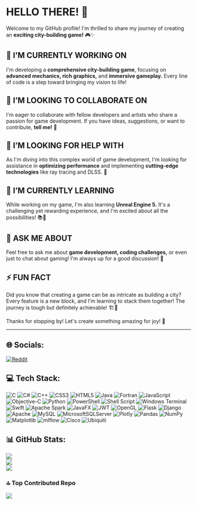 
# **HELLO THERE! 👋**

Welcome to my GitHub profile! I'm thrilled to share my journey of creating an **exciting city-building game!** 🎮✨

## 🔭 **I’M CURRENTLY WORKING ON**
I'm developing a **comprehensive city-building game**, focusing on **advanced mechanics, rich graphics,** and **immersive gameplay.** Every line of code is a step toward bringing my vision to life!

## 👯 **I’M LOOKING TO COLLABORATE ON**
I'm eager to collaborate with fellow developers and artists who share a passion for game development. If you have ideas, suggestions, or want to contribute, **tell me!** 🤝

## 🤝 **I’M LOOKING FOR HELP WITH**
As I'm diving into this complex world of game development, I'm looking for assistance in **optimizing performance** and implementing **cutting-edge technologies** like ray tracing and DLSS. 🌟

## 🌱 **I’M CURRENTLY LEARNING**
While working on my game, I'm also learning **Unreal Engine 5.** It's a challenging yet rewarding experience, and I'm excited about all the possibilities! 📚🚀

## 💬 **ASK ME ABOUT**
Feel free to ask me about **game development, coding challenges,** or even just to chat about gaming! I'm always up for a good discussion! 🎉

## ⚡ **FUN FACT**
Did you know that creating a game can be as intricate as building a city? Every feature is a new block, and I'm learning to stack them together! The journey is tough but definitely achievable! 🏗️💪

Thanks for stopping by! Let's create something amazing for joy! 🎊

---

## 🌐 **Socials:**
[![Reddit](https://img.shields.io/badge/Reddit-%23FF4500.svg?logo=Reddit&logoColor=white)](https://reddit.com/user/Murosama0)

## 💻 **Tech Stack:**
![C](https://img.shields.io/badge/c-%2300599C.svg?style=flat&logo=c&logoColor=white) 
![C#](https://img.shields.io/badge/c%23-%23239120.svg?style=flat&logo=csharp&logoColor=white) 
![C++](https://img.shields.io/badge/c++-%2300599C.svg?style=flat&logo=c%2B%2B&logoColor=white) 
![CSS3](https://img.shields.io/badge/css3-%231572B6.svg?style=flat&logo=css3&logoColor=white) 
![HTML5](https://img.shields.io/badge/html5-%23E34F26.svg?style=flat&logo=html5&logoColor=white) 
![Java](https://img.shields.io/badge/java-%23ED8B00.svg?style=flat&logo=openjdk&logoColor=white) 
![Fortran](https://img.shields.io/badge/Fortran-%23734F96.svg?style=flat&logo=fortran&logoColor=white) 
![JavaScript](https://img.shields.io/badge/javascript-%23323330.svg?style=flat&logo=javascript&logoColor=%23F7DF1E) 
![Objective-C](https://img.shields.io/badge/OBJECTIVE--C-%233A95E3.svg?style=flat&logo=apple&logoColor=white) 
![Python](https://img.shields.io/badge/python-3670A0?style=flat&logo=python&logoColor=ffdd54) 
![PowerShell](https://img.shields.io/badge/PowerShell-%235391FE.svg?style=flat&logo=powershell&logoColor=white) 
![Shell Script](https://img.shields.io/badge/shell_script-%23121011.svg?style=flat&logo=gnu-bash&logoColor=white) 
![Windows Terminal](https://img.shields.io/badge/Windows%20Terminal-%234D4D4D.svg?style=flat&logo=windows-terminal&logoColor=white) 
![Swift](https://img.shields.io/badge/swift-F54A2A?style=flat&logo=swift&logoColor=white) 
![Apache Spark](https://img.shields.io/badge/Apache%20Spark-FDEE21?style=flat&logo=apachespark&logoColor=black) 
![JavaFX](https://img.shields.io/badge/javafx-%23FF0000.svg?style=flat&logo=javafx&logoColor=white) 
![JWT](https://img.shields.io/badge/JWT-black?style=flat&logo=JSON%20web%20tokens) 
![OpenGL](https://img.shields.io/badge/OpenGL-%23FFFFFF.svg?style=flat&logo=opengl) 
![Flask](https://img.shields.io/badge/flask-%23000.svg?style=flat&logo=flask&logoColor=white) 
![Django](https://img.shields.io/badge/django-%23092E20.svg?style=flat&logo=django&logoColor=white) 
![Apache](https://img.shields.io/badge/apache-%23D42029.svg?style=flat&logo=apache&logoColor=white) 
![MySQL](https://img.shields.io/badge/mysql-4479A1.svg?style=flat&logo=mysql&logoColor=white) 
![MicrosoftSQLServer](https://img.shields.io/badge/Microsoft%20SQL%20Server-CC2927?style=flat&logo=microsoft%20sql%20server&logoColor=white) 
![Plotly](https://img.shields.io/badge/Plotly-%233F4F75.svg?style=flat&logo=plotly&logoColor=white) 
![Pandas](https://img.shields.io/badge/pandas-%23150458.svg?style=flat&logo=pandas&logoColor=white) 
![NumPy](https://img.shields.io/badge/numpy-%23013243.svg?style=flat&logo=numpy&logoColor=white) 
![Matplotlib](https://img.shields.io/badge/Matplotlib-%23ffffff.svg?style=flat&logo=Matplotlib&logoColor=black) 
![mlflow](https://img.shields.io/badge/mlflow-%23d9ead3.svg?style=flat&logo=numpy&logoColor=blue) 
![Cisco](https://img.shields.io/badge/cisco-%23049fd9.svg?style=flat&logo=cisco&logoColor=black) 
![Ubiquiti](https://img.shields.io/badge/ubiquiti-%230559C9.svg?style=flat&logo=ubiquiti&logoColor=white)

## 📊 **GitHub Stats:**
![](https://github-readme-stats.vercel.app/api?username=Murosama&theme=highcontrast&hide_border=false&include_all_commits=true&count_private=true)<br/>
![](https://github-readme-streak-stats.herokuapp.com/?user=Murosama&theme=highcontrast&hide_border=false)<br/>
![](https://github-readme-stats.vercel.app/api/top-langs/?username=Murosama&theme=highcontrast&hide_border=false&include_all_commits=true&count_private=true&layout=compact)

### 🔝 **Top Contributed Repo**
![](https://github-contributor-stats.vercel.app/api?username=Murosama&limit=5&theme=highcontrast&combine_all_yearly_contributions=true)



